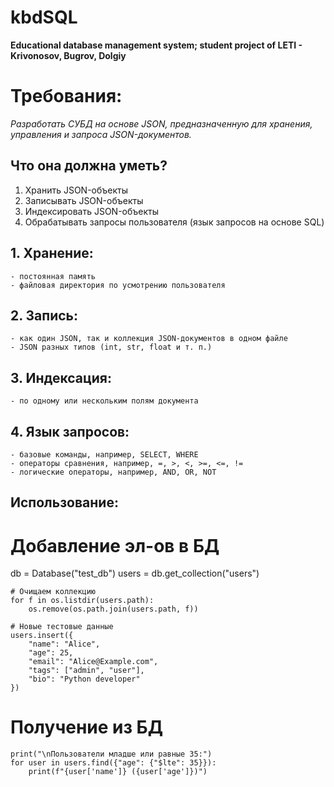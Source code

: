 # kbdSQL
**Educational database management system; student project of LETI - Krivonosov, Bugrov, Dolgiy**

# Требования: 
*Разработать СУБД на основе JSON, предназначенную для хранения, управления и запроса JSON-документов.*

## Что она должна уметь?
1. Хранить JSON-объекты
2. Записывать JSON-объекты
3. Индексировать JSON-объекты
4. Обрабатывать запросы пользователя (язык запросов на основе SQL)

## 1. Хранение:

    - постоянная память
    - файловая директория по усмотрению пользователя

## 2. Запись:

    - как один JSON, так и коллекция JSON-документов в одном файле
    - JSON разных типов (int, str, float и т. п.)

## 3. Индексация:

    - по одному или нескольким полям документа

## 4. Язык запросов:

    - базовые команды, например, SELECT, WHERE
    - операторы сравнения, например, =, >, <, >=, <=, !=
    - логические операторы, например, AND, OR, NOT

## Использование:

# Добавление эл-ов в БД

db = Database("test_db")
    users = db.get_collection("users")
    
    # Очищаем коллекцию
    for f in os.listdir(users.path):
        os.remove(os.path.join(users.path, f))
    
    # Новые тестовые данные
    users.insert({
        "name": "Alice",
        "age": 25,
        "email": "Alice@Example.com",
        "tags": ["admin", "user"],
        "bio": "Python developer"
    })

# Получение из БД

    print("\nПользователи младше или равные 35:")
    for user in users.find({"age": {"$lte": 35}}):
        print(f"{user['name']} ({user['age']})")